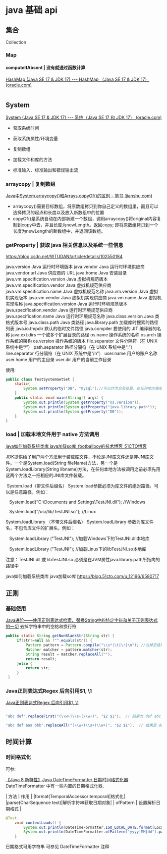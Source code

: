 # java 基础 api



## 集合



Collection



### Map

#### computeIfAbsent | 没有就通过函数计算

[HashMap (Java SE 17 & JDK 17) --- HashMap （Java SE 17 & JDK 17） (oracle.com)](https://docs.oracle.com/en/java/javase/17/docs/api/java.base/java/util/HashMap.html#computeIfAbsent(K,java.util.function.Function))



```java

```



## System

[System (Java SE 17 & JDK 17) --- 系统（Java SE 17 和 JDK 17） (oracle.com)](https://docs.oracle.com/en/java/javase/17/docs/api/java.base/java/lang/System.html#method-summary)

- 获取系统时间

- 获取系统属性/环境变量

- 复制数组

- 加载文件和库的方法

- 标准输入、标准输出和错误输出流



### arraycopy | 复制数组

[Java中System.arraycopy()和Arrays.copyOf()的区别 - 简书 (jianshu.com)](https://www.jianshu.com/p/840976f14950)

- arraycopy()需要目标数组，将原数组拷贝到你自己定义的数组里，而且可以选择拷贝的起点和长度以及放入新数组中的位置
- copyOf()是系统自动在内部新建一个数组，调用arraycopy()将original内容复制到copy中去，并且长度为newLength。返回copy; 即将原数组拷贝到一个长度为newLength的新数组中，并返回该数组。





### getProperty | 获取 java 相关信息以及系统一些信息

https://blog.csdn.net/WTUDAN/article/details/102550184

java.version    Java 运行时环境版本
java.vendor    Java 运行时环境供应商
java.vendor.url    Java 供应商的 URL
java.home    Java 安装目录
java.vm.specification.version    Java 虚拟机规范版本
java.vm.specification.vendor    Java 虚拟机规范供应商
java.vm.specification.name    Java 虚拟机规范名称
java.vm.version    Java 虚拟机实现版本
java.vm.vendor    Java 虚拟机实现供应商
java.vm.name    Java 虚拟机实现名称
java.specification.version    Java 运行时环境规范版本
java.specification.vendor    Java 运行时环境规范供应商
java.specification.name    Java 运行时环境规范名称
java.class.version    Java 类格式版本号
java.class.path    Java 类路径
java.library.path    加载库时搜索的路径列表
java.io.tmpdir    默认的临时文件路径
java.compiler    要使用的 JIT 编译器的名称
java.ext.dirs    一个或多个扩展目录的路径
os.name    操作系统的名称
os.arch    操作系统的架构
os.version    操作系统的版本
file.separator    文件分隔符（在 UNIX 系统中是“/”）
path.separator    路径分隔符（在 UNIX 系统中是“:”）
line.separator    行分隔符（在 UNIX 系统中是“/n”）
user.name    用户的账户名称
user.home    用户的主目录
user.dir    用户的当前工作目录


使用:



```java
public class TestSystemGetSet {  
    static{  
        System.setProperty("DB", "mysql");//可以作为全局变量，在任何地方使用  
    }  
    public static void main(String[] args) {  
        System.out.println(System.getProperty("os.version"));  
        System.out.println(System.getProperty("java.library.path"));  
        System.out.println(System.getProperty("DB"));  
    }  
}  

```

### load | 加载本地文件用于 native 方法调用

[java如何加载系统类库 java加载so库_footballboy的技术博客_51CTO博客](https://blog.51cto.com/u_12196/6580717)

JDK提供给了用户两个方法用于装载库文件，不论是JNI库文件还是非JNI库文件。一个是System.load(String fileName)方法，另一个是System.loadLibrary(String libname)方法，在任何本地方法被调用之前必须先用这两个方法之一把相应的JNI库文件装载。

 System.load（带文件后缀名）
System.load参数必须为库文件的绝对路径，可以是任意路径，例如：

   System.load("C:\\Documents and Settings\\TestJNI.dll"); //Windows

   System.load("/usr/lib/TestJNI.so"); //Linux

System.loadLibrary （不带文件后缀名）
System.loadLibrary 参数为库文件名，不包含库文件的扩展名，例如：

   System.loadLibrary ("TestJNI"); //加载Windows下的TestJNI.dll本地库

   System.loadLibrary ("TestJNI"); //加载Linux下的libTestJNI.so本地库

注意：TestJNI.dll 或 libTestJNI.so 必须是在JVM属性java.library.path所指向的路径中

java如何加载系统类库 java加载so库
https://blog.51cto.com/u_12196/6580717

## 正则

### 基础使用
[Java进阶——使用正则表达式检索、替换String中的特定字符和关于正则表达式的一切](https://blog.csdn.net/CrazyMo_/article/details/67634590)
去掉字符串中的空格和换行符

```java
public static String getNonBlankStr(String str) {      
     if(str!=null && !"".equals(str)) {      
         Pattern pattern = Pattern.compile("\\s*|\t|\r|\n"); //去掉空格符合换行符     
         Matcher matcher = pattern.matcher(str);      
         String result = matcher.replaceAll("");      
         return result;      
     }else {      
         return str;      
     }           
 }   

```

### Java正则表达式Regex 后向引用$1, \\1
[Java正则表达式Regex 后向引用$1, \\1](https://blog.csdn.net/ljyljyok/article/details/123876952)

```java

"abc def".replaceFirst("(\\w+)\\s+(\\w+)", "$2 $1");  // 结果为 def abc

"abc def aaa bbb".replaceAll("(\\w+)\\s+(\\w+)", "$2 $1");  // 结果是 def abc bbb aaa
```

## 时间计算
### 时间格式化
可参: 

[【Java 8 新特性】Java DateTimeFormatter 日期时间格式化器](https://blog.csdn.net/qq_31635851/article/details/120132776)
DateTimeFormatter 中有一些内置的日期格式化器,

| 方法 | 作用 |
|format(TemporalAccessor temporal)|格式化|
|parse(CharSequence text)|解析字符串获取日期对象|
| ofPattern | 设置解析日期格式 |
```java
@Test
    void contextLoads() {
        System.out.println(DateTimeFormatter.ISO_LOCAL_DATE.format(LocalDate.now()));
        System.out.println(DateTimeFormatter.ofPattern("yyyy|MM|dd").parse("2023|09|30"));
    }
```

日期格式可用字符串 可参见 DateTimeFormatter 注释
